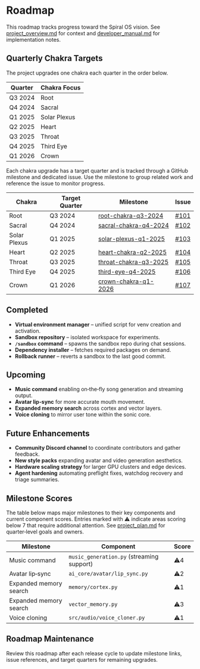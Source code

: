 # Roadmap

This roadmap tracks progress toward the Spiral OS vision. See
[project_overview.md](project_overview.md) for context and
[developer_manual.md](developer_manual.md) for implementation notes.

## Quarterly Chakra Targets

The project upgrades one chakra each quarter in the order below.

| Quarter | Chakra Focus |
| --- | --- |
| Q3 2024 | Root |
| Q4 2024 | Sacral |
| Q1 2025 | Solar Plexus |
| Q2 2025 | Heart |
| Q3 2025 | Throat |
| Q4 2025 | Third Eye |
| Q1 2026 | Crown |

Each chakra upgrade has a target quarter and is tracked through a GitHub
milestone and dedicated issue. Use the milestone to group related work and
reference the issue to monitor progress.

| Chakra | Target Quarter | Milestone | Issue |
| --- | --- | --- | --- |
| Root | Q3 2024 | [root-chakra-q3-2024](https://github.com/DINGIRABZU/ABZU/milestone/root-chakra-q3-2024) | [#101](https://github.com/DINGIRABZU/ABZU/issues/101) |
| Sacral | Q4 2024 | [sacral-chakra-q4-2024](https://github.com/DINGIRABZU/ABZU/milestone/sacral-chakra-q4-2024) | [#102](https://github.com/DINGIRABZU/ABZU/issues/102) |
| Solar Plexus | Q1 2025 | [solar-plexus-q1-2025](https://github.com/DINGIRABZU/ABZU/milestone/solar-plexus-q1-2025) | [#103](https://github.com/DINGIRABZU/ABZU/issues/103) |
| Heart | Q2 2025 | [heart-chakra-q2-2025](https://github.com/DINGIRABZU/ABZU/milestone/heart-chakra-q2-2025) | [#104](https://github.com/DINGIRABZU/ABZU/issues/104) |
| Throat | Q3 2025 | [throat-chakra-q3-2025](https://github.com/DINGIRABZU/ABZU/milestone/throat-chakra-q3-2025) | [#105](https://github.com/DINGIRABZU/ABZU/issues/105) |
| Third Eye | Q4 2025 | [third-eye-q4-2025](https://github.com/DINGIRABZU/ABZU/milestone/third-eye-q4-2025) | [#106](https://github.com/DINGIRABZU/ABZU/issues/106) |
| Crown | Q1 2026 | [crown-chakra-q1-2026](https://github.com/DINGIRABZU/ABZU/milestone/crown-chakra-q1-2026) | [#107](https://github.com/DINGIRABZU/ABZU/issues/107) |

## Completed

- **Virtual environment manager** – unified script for venv creation and
  activation.
- **Sandbox repository** – isolated workspace for experiments.
- **`/sandbox` command** – spawns the sandbox repo during chat sessions.
- **Dependency installer** – fetches required packages on demand.
- **Rollback runner** – reverts a sandbox to the last good commit.

## Upcoming

- **Music command** enabling on‑the‑fly song generation and streaming output.
- **Avatar lip‑sync** for more accurate mouth movement.
- **Expanded memory search** across cortex and vector layers.
- **Voice cloning** to mirror user tone within the sonic core.

## Future Enhancements

- **Community Discord channel** to coordinate contributors and gather feedback.
- **New style packs** expanding avatar and video generation aesthetics.
- **Hardware scaling strategy** for larger GPU clusters and edge devices.
- **Agent hardening** automating preflight fixes, watchdog recovery and triage summaries.

## Milestone Scores

The table below maps major milestones to their key components and current
component scores. Entries marked with ⚠️ indicate areas scoring below 7
that require additional attention. See [project_plan.md](project_plan.md) for
quarter‑level goals and owners.

| Milestone | Component | Score |
| --- | --- | --- |
| Music command | `music_generation.py` (streaming support) | ⚠️4 |
| Avatar lip‑sync | `ai_core/avatar/lip_sync.py` | ⚠️2 |
| Expanded memory search | `memory/cortex.py` | ⚠️1 |
| Expanded memory search | `vector_memory.py` | ⚠️3 |
| Voice cloning | `src/audio/voice_cloner.py` | ⚠️1 |

## Roadmap Maintenance

Review this roadmap after each release cycle to update milestone links,
issue references, and target quarters for remaining upgrades.
